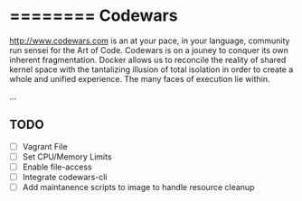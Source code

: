 ========
Codewars
========

http://www.codewars.com is an at your pace, in your language, community run sensei for the Art of Code.  Codewars is on a jouney to conquer its own inherent fragmentation.  Docker allows us to reconcile the reality of shared kernel space with the tantalizing illusion of total isolation in order to create a whole and unified experience.  The many faces of execution lie within.

...

## TODO

- [ ] Vagrant File
- [ ] Set CPU/Memory Limits
- [ ] Enable file-access
- [ ] Integrate codewars-cli
- [ ] Add maintanence scripts to image to handle resource cleanup
